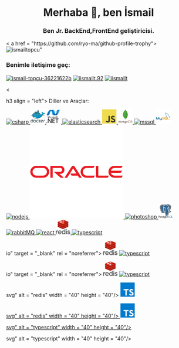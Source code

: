 <h1 align="center">Merhaba 👋, ben İsmail</h1>
<h3 align="center">Ben Jr. BackEnd,FrontEnd geliştiricisi.</h3>

<p align="left"> < a href = "https://github.com/ryo-ma/github-profile-trophy"><img src = "https://github-profile-trophy.vercel.app/?username=ismailtopcu" alt = ismailtopcu" /></a> </p>

<h3 align="left">Benimle iletişime geç:</h3>
<p align="left">
<a href="https://linkedin.com/in /ismail-topcu-36221622b" target = "blank"><img align = "center" src = "https://raw.githubusercontent.com/rahuldkjain/github-profile-readme-generator/master/src/images/icons /Sosyal/alt-bağlantılı.svg" alt = "ismail-topcu-36221622b" height = "30" genişlik = "40" /></a>
<a href = "https://fb.com/iismailt.92" target = "blank"><img align = "center" src = "https://raw.githubusercontent.com/rahuldkjain/github-profile-readme" -generator/master/src/images/icons/Social/facebook.svg" alt = "iismailt.92" height = "30" genişlik = "40" /></a> <a href = "https://
instagram .com/iismailt" target = "boş"><img align = "center" src = "https://raw.githubusercontent.com/rahuldkjain/github-profile-readme-generator/master/src/images/icons/Social /instagram.svg" alt = "iismailt" height = "30" width = "40" /></a> </p>
<

h3 align = "left"> Diller ve Araçlar:</h3>
<p align = "left"> <a href = "https://www.w3schools.com/cs/" target = "_blank" rel = "noreferrer"> <img src = "https://raw.githubusercontent. com/devicons/devicon/master/icons/csharp/csharp-original.svg" alt = "csharp" width = "40" height = "40"/> </a> <a href = "https://www. docker.com/" target = "_blank" rel = "noreferrer"> <img src = "https://raw.githubusercontent.com/devicons/devicon/master/icons/docker/docker-original-wordmark.svg" alt ="docker" width = "40" height = "40"/> </a> <a href = "https://dotnet.microsoft.com/" target = "_blank" rel = "noreferrer"> <img src = "https://raw.githubusercontent.com/devicons/devicon/master/icons/dot-net/dot-net-original-wordmark.svg " alt = "dotnet" width = "40" height = "40"/> </a> <a href = "https://www.elastic.co" target = "_blank" rel = "noreferrer"> <img src = "https://www.vectorlogo.zone/logos/elastic/elastic-icon.svg" alt = "elasticsearch" width = "40" height = "40"/> </a> <a href = "https ://developer.mozilla.org/en-US/docs/Web/JavaScript" target = "_blank" rel = "noreferrer"> <img src = "https://raw.githubusercontent.com/devicons/devicon/master/icons/javascript/javascript-original.svg" alt = "javascript" width = "40" height = "40"/> </a> <a href = "https://www. mongodb.com/" target = "_blank" rel = "noreferrer"> <img src = "https://raw.githubusercontent.com/devicons/devicon/master/icons/mongodb/mongodb-original-wordmark.svg" alt ="mongodb" width = "40" height = "40"/> </a> <a href = "https://www.microsoft.com/en-us/sql-server" target = "_blank" rel= "noreferrer"> <img src="https://www.svgrepo.com/show/303229/microsoft-sql-server-logo.svg" alt = "mssql" width = "40" height = "40"/> </a> <a href = "https://www.mysql.com/" target = "_blank" rel = "noreferrer"> <img src = "https://raw.githubusercontent.com/devicons/devicon/master/icons/mysql/mysql-original-wordmark.svg" alt = "mysql" width = "40" height = "40"/> </a> <a href = "https://nodejs.org" target = "_blank" rel = "noreferrer"> <img src = "https://raw.githubusercontent.com/devicons/devicon/master/icons /nodejs/nodejs-original-wordmark.svg" alt = "nodejs" width = "40" height = "40"/> </a> <a href = "https://www.oracle.com/" target = "_blank" rel = "noreferrer"> <img src = "https://raw.githubusercontent.com/devicons/devicon/master/icons/oracle/oracle-original.svg" alt = "oracle" genişlik = "40" yükseklik = "40"/> </a> <a href = "https://www.photoshop.com/en" target = "_blank" rel = "noreferrer"> <img src = "https ://raw.githubusercontent.com/devicons/devicon/master/icons/photoshop/photoshop-line.svg" alt = "photoshop" width = "40" height = "40"/> </a> <a href= "https://www.postgresql.org" target = "_blank" rel = "noreferrer"> <img src = "https://raw.githubusercontent.com/devicons/devicon/master/icons/postgresql/postgresql-original-wordmark.svg" alt = "postgresql" width = "40" height = "40"/> </a> <a href = "https:// www.rabbitmq.com" target = "_blank" rel = "noreferrer"> <img src = "https://www.vectorlogo.zone/logos/rabbitmq/rabbitmq-icon.svg" alt = "rabbitMQ" width = " 40" yükseklik = "40"/> </a> <a href = "https://reactjs.org/" target = "_blank" rel = "noreferrer"> <img src = "https://raw.githubusercontent .com/devicons/devicon/master/icons/react/react-original-wordmark.svg" alt = "react" width = "40" height = "40"/> </a> <a href = "https://redis.io" target = "_blank" rel = "noreferrer"> <img src ="https://raw.githubusercontent.com/devicons/devicon/master/icons/redis/redis-original-wordmark.svg" alt = "redis" width = "40" height = "40"/> </a > <a href = "https://www.typescriptlang.org/" target = "_blank" rel = "noreferrer"> <img src = "https://raw.githubusercontent.com/devicons/devicon/master/icons /typescript/typescript-original.svg" alt = "typescript" width = "40" height = "40"/> </a> </p>io" target = "_blank" rel = "noreferrer"> <img src = "https://raw.githubusercontent.com/devicons/devicon/master/icons/redis/redis-original-wordmark.svg" alt = "redis " width = "40" height = "40"/> </a> <a href = "https://www.typescriptlang.org/" target = "_blank" rel = "noreferrer"> <img src = "https ://raw.githubusercontent.com/devicons/devicon/master/icons/typescript/typescript-original.svg" alt = "typescript" width = "40" height = "40"/> </a> </p>io" target = "_blank" rel = "noreferrer"> <img src = "https://raw.githubusercontent.com/devicons/devicon/master/icons/redis/redis-original-wordmark.svg" alt = "redis " width = "40" height = "40"/> </a> <a href = "https://www.typescriptlang.org/" target = "_blank" rel = "noreferrer"> <img src = "https ://raw.githubusercontent.com/devicons/devicon/master/icons/typescript/typescript-original.svg" alt = "typescript" width = "40" height = "40"/> </a> </p>svg" alt = "redis" width = "40" height = "40"/> </a> <a href = "https://www.typescriptlang.org/" target = "_blank" rel = "noreferrer"> <img src = "https://raw.githubusercontent.com/devicons/devicon/master/icons/typescript/typescript-original.svg" alt = "typescript" width = "40" height = "40"/> </ a> </p>svg" alt = "redis" width = "40" height = "40"/> </a> <a href = "https://www.typescriptlang.org/" target = "_blank" rel = "noreferrer"> <img src = "https://raw.githubusercontent.com/devicons/devicon/master/icons/typescript/typescript-original.svg" alt = "typescript" width = "40" height = "40"/> </ a> </p>svg" alt = "typescript" width = "40" height = "40"/> </a> </p>svg" alt = "typescript" width = "40" height = "40"/> </a> </p>
